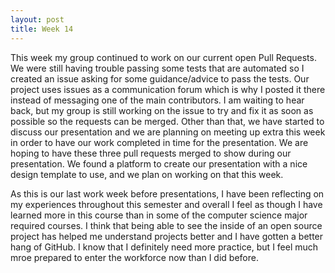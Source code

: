 ```yaml
---
layout: post
title: Week 14
---
```


This week my group continued to work on our current open Pull Requests. We were still having trouble passing some tests that are automated so I created an issue asking for some guidance/advice to pass the tests. Our project uses issues as a communication forum which is why I posted it there instead of messaging one of the main contributors. I am waiting to hear back, but my group is still working on the issue to try and fix it as soon as possible so the requests can be merged. Other than that, we have started to discuss our presentation and we are planning on meeting up extra this week in order to have our work completed in time for the presentation. We are hoping to have these three pull requests merged to show during our presentation. We found a platform to create our presentation with a nice design template to use, and we plan on working on that this week.

As this is our last work week before presentations, I have been reflecting on my experiences throughout this semester and overall I feel as though I have learned more in this course than in some of the computer science major required courses. I think that being able to see the inside of an open source project has helped me understand projects better and I have gotten a better hang of GitHub. I know that I definitely need more practice, but I feel much mroe prepared to enter the workforce now than I did before.
